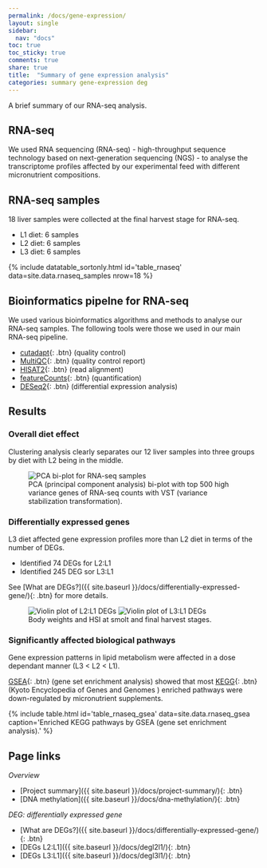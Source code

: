 ```yaml
---
permalink: /docs/gene-expression/
layout: single
sidebar:
  nav: "docs"
toc: true
toc_sticky: true
comments: true
share: true
title:  "Summary of gene expression analysis"
categories: summary gene-expression deg
---
```

A brief summary of our RNA-seq analysis.

## RNA-seq

We used RNA sequencing (RNA-seq) - high-throughput sequence technology based on next-generation sequencing (NGS) - to analyse the transcriptome profiles affected by our experimental feed with different micronutrient compositions.

## RNA-seq samples
18 liver samples were collected at the final harvest stage for RNA-seq.

- L1 diet: 6 samples
- L2 diet: 6 samples
- L3 diet: 6 samples

{% include datatable_sortonly.html id='table_rnaseq'
  data=site.data.rnaseq_samples nrow=18 %}

## Bioinformatics pipelne for RNA-seq
We used various bioinformatics algorithms and methods to analyse our RNA-seq samples.
The following tools were those we used in our main RNA-seq pipeline.
- [cutadapt](https://cutadapt.readthedocs.io/en/stable/){: .btn} (quality control)
- [MultiQC](https://multiqc.info/){: .btn} (quality control report)
- [HISAT2](http://daehwankimlab.github.io/hisat2/){: .btn} (read alignment)
- [featureCounts](http://daehwankimlab.github.io/hisat2/){: .btn} (quantification)
- [DESeq2](https://bioconductor.org/packages/DESeq2/){: .btn} (differential expression analysis)

## Results
### Overall diet effect
Clustering analysis clearly separates our 12 liver samples into three groups by diet with L2 being in the middle.
<figure>
    <img src="{{ site.baseurl }}/assets/images/pca_liver_top500.svg" alt="PCA bi-plot for RNA-seq samples" >
    <figcaption>PCA (principal component analysis) bi-plot with top 500 high variance genes of RNA-seq counts with VST (variance stabilization transformation).</figcaption>
</figure>

### Differentially expressed genes
L3 diet affected gene expression profiles more than L2 diet in terms of the number of DEGs.
- Identified 74 DEGs for L2:L1
- Identified 245 DEG sor L3:L1

See [What are DEGs?]({{ site.baseurl }}/docs/differentially-expressed-gene/){: .btn} for more details.

<figure class="half">
    <img src="{{ site.baseurl }}/assets/images/volcate_l1l2_a.svg" alt="Violin plot of L2:L1 DEGs">
    <img src="{{ site.baseurl }}/assets/images/volcate_l1l3_a.svg" alt="Violin plot of L3:L1 DEGs">
    <figcaption>Body weights and HSI at smolt and final harvest stages.</figcaption>
</figure>

### Significantly affected biological pathways
Gene expression patterns in lipid metabolism were affected in a dose dependant manner (L3 < L2 < L1).

[GSEA](https://www.gsea-msigdb.org/gsea/index.jsp){: .btn} (gene set enrichment analysis) showed
that most [KEGG](https://www.genome.jp/kegg/){: .btn} (Kyoto Encyclopedia of Genes and Genomes
) enriched pathways were down-regulated by micronutrient supplements.

{% include table.html id='table_rnaseq_gsea' data=site.data.rnaseq_gsea
   caption='Enriched KEGG pathways by GSEA (gene set enrichment analysis).' %}

## Page links
*Overview*
- [Project summary]({{ site.baseurl }}/docs/project-summary/){: .btn}
- [DNA methylation]({{ site.baseurl }}/docs/dna-methylation/){: .btn}

*DEG: differentially expressed gene*
- [What are DEGs?]({{ site.baseurl }}/docs/differentially-expressed-gene/){: .btn}
- [DEGs L2:L1]({{ site.baseurl }}/docs/degl2l1/){: .btn}
- [DEGs L3:L1]({{ site.baseurl }}/docs/degl3l1/){: .btn}
